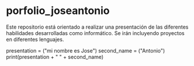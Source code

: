 # porfolio_joseantonio 
Este repositorio está orientado a realizar una presentación de las diferentes habilidades desarrolladas como informático.
Se irán incluyendo proyectos en diferentes lenguajes. 

presentation = ("mi nombre es Jose")
second_name = ("Antonio")
print(presentation + " " +  second_name)

